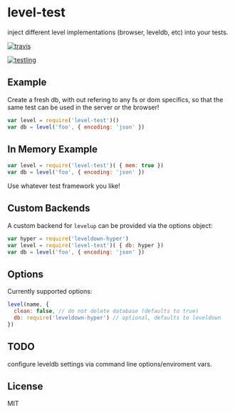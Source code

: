 # level-test

inject different level implementations (browser, leveldb, etc) into your tests.

[![travis](https://travis-ci.org/dominictarr/level-test.png?branch=master)
](https://travis-ci.org/dominictarr/level-test)

[![testling](https://ci.testling.com/dominictarr/level-test.png)
](https://ci.testling.com/dominictarr/level-test)


## Example

Create a fresh db, with out refering to any fs or dom specifics,
so that the same test can be used in the server or the browser!

``` js
var level = require('level-test')()
var db = level('foo', { encoding: 'json' })
```

## In Memory Example

``` js
var level = require('level-test')( { mem: true })
var db = level('foo', { encoding: 'json' })
```

Use whatever test framework you like!

## Custom Backends

A custom backend for `levelup` can be provided via the options object:

```js
var hyper = require('leveldown-hyper')
var level = require('level-test')( { db: hyper })
var db = level('foo', { encoding: 'json' })
```

## Options

Currently supported options:

``` js
level(name, {
  clean: false, // do not delete database (defaults to true)
  db: require('leveldown-hyper') // optional, defaults to leveldown
})

```

## TODO

configure leveldb settings via command line options/enviroment vars.


## License

MIT
